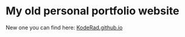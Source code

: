 # My old personal portfolio website

New one you can find here: [KodeRad.github.io](https://koderad.github.io/)
